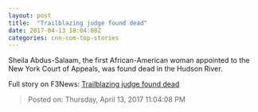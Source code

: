 ```yaml
---
layout: post
title:  "Trailblazing judge found dead"
date: 2017-04-13 18:04:08Z
categories: cnn-com-top-stories
---
```


Sheila Abdus-Salaam, the first African-American woman appointed to the New York Court of Appeals, was found dead in the Hudson River.


Full story on F3News: [Trailblazing judge found dead](http://www.f3nws.com/n/QQsvk)

> Posted on: Thursday, April 13, 2017 11:04:08 PM
